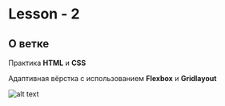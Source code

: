 # Lesson - 2

## О ветке
Практика **HTML** и **CSS**

Адаптивная вёрстка с использованием **Flexbox** и **Gridlayout**

![alt text](screenshots/screenshot.gif "Описание будет тут")
